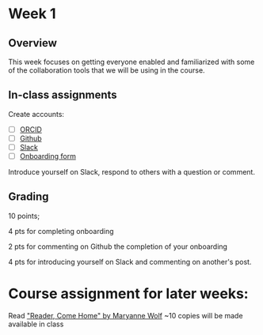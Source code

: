 # Week 1 
## Overview
This week focuses on getting everyone enabled and familiarized with some of the collaboration tools that we will be using in the course. 

## In-class assignments
Create accounts: 
- [ ] [ORCID](https://orcid.org/register)
- [ ] [Github](https://github.com/join)
- [ ] [Slack](https://join.slack.com/t/tox-599-699/shared_invite/enQtNjAwMDU3MjA1Nzk4LThhNWZhNDI0Yzg3MGZkMTAzNWYwZGM0OTU5MWZkZmM3ODU1YTFhMDUyZDA2Y2ZjNDE4MzdiMDc2MmRkYmJmMDQ)
- [ ] [Onboarding form](bit.ly/toxpayitforward)

Introduce yourself on Slack, respond to others with a question or comment.

## Grading
10 points; 

4 pts for completing onboarding

2 pts for commenting on Github the completion of your onboarding

4 pts for introducing yourself on Slack and commenting on another's post.

# Course assignment for later weeks:
Read ["Reader, Come Home" by Maryanne Wolf](https://www.maryannewolf.com/reader-come-home-1) 
~10 copies will be made available in class
